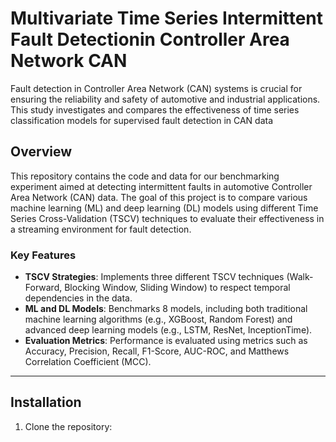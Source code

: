 # Multivariate Time Series Intermittent Fault Detectionin Controller Area Network CAN
Fault detection in Controller Area Network (CAN) systems is crucial for ensuring the reliability and safety of automotive and industrial applications. This study investigates and compares the effectiveness of time series classification models for supervised fault detection in CAN data

## Overview

This repository contains the code and data for our benchmarking experiment aimed at detecting intermittent faults in automotive Controller Area Network (CAN) data. The goal of this project is to compare various machine learning (ML) and deep learning (DL) models using different Time Series Cross-Validation (TSCV) techniques to evaluate their effectiveness in a streaming environment for fault detection.

### Key Features
- **TSCV Strategies**: Implements three different TSCV techniques (Walk-Forward, Blocking Window, Sliding Window) to respect temporal dependencies in the data.
- **ML and DL Models**: Benchmarks 8 models, including both traditional machine learning algorithms (e.g., XGBoost, Random Forest) and advanced deep learning models (e.g., LSTM, ResNet, InceptionTime).
- **Evaluation Metrics**: Performance is evaluated using metrics such as Accuracy, Precision, Recall, F1-Score, AUC-ROC, and Matthews Correlation Coefficient (MCC).

---

## Installation

1. Clone the repository:
   ```bash
   

